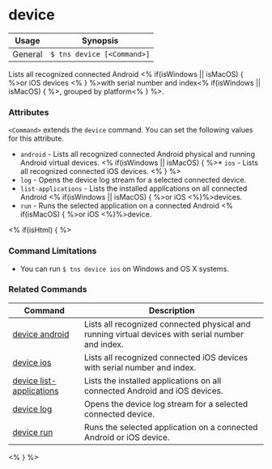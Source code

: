 device
==========

Usage | Synopsis
------|---------
General | `$ tns device [<Command>]`

Lists all recognized connected Android <% if(isWindows || isMacOS) { %>or iOS devices <% } %>with serial number and index<% if(isWindows || isMacOS) { %>, grouped by platform<% } %>. 

### Attributes
`<Command>` extends the `device` command. You can set the following values for this attribute.
* `android` - Lists all recognized connected Android physical and running Android virtual devices.
<% if(isWindows || isMacOS) { %>* `ios` - Lists all recognized connected iOS devices. <% } %> 
* `log` - Opens the device log stream for a selected connected device.
* `list-applications` - Lists the installed applications on all connected Android <% if(isWindows || isMacOS) { %>or iOS <%}%>devices.
* `run` - Runs the selected application on a connected Android <% if(isMacOS) { %>or iOS <%}%>device.

<% if(isHtml) { %> 
### Command Limitations

* You can run `$ tns device ios` on Windows and OS X systems.

### Related Commands

Command | Description
----------|----------
[device android](device-android.html) | Lists all recognized connected physical and running virtual devices with serial number and index.
[device ios](device-ios.html) | Lists all recognized connected iOS devices with serial number and index.
[device list-applications](device-list-applications.html) | Lists the installed applications on all connected Android and iOS devices.
[device log](device-log.html) | Opens the device log stream for a selected connected device.
[device run](device-run.html) | Runs the selected application on a connected Android or iOS device.
<% } %>